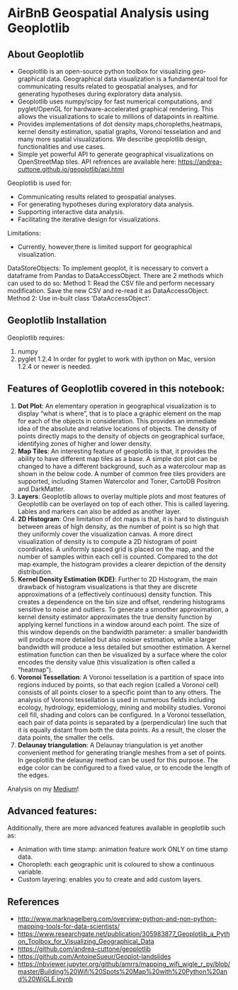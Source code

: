 # AirBnB Geospatial Analysis using Geoplotlib 
## About Geoplotlib
- Geoplotlib is an open-source python toolbox for visualizing geo-graphical data. Geographical data visualization is a fundamental tool for communicating results related to geospatial analyses, and for generating hypotheses during exploratory data analysis.
- Geoplotlib uses numpy/scipy for fast numerical computations, and pyglet/OpenGL for hardware-accelerated graphical rendering. This allows the visualizations to scale to millions of datapoints in realtime.
- Provides implementations of dot density maps,choropleths,heatmaps, kernel density estimation, spatial graphs, Voronoi tesselation and and many more spatial visualizations. We describe geoplotlib design, functionalities and use cases.
- Simple yet powerful API to generate geographical visualizations on OpenStreetMap tiles.
API refrences are available here: https://andrea-cuttone.github.io/geoplotlib/api.html

Geoplotlib is used for:
- Communicating results related to geospatial analyses.
- For generating hypotheses during exploratory data analysis.
- Supporting interactive data analysis.
- Facilitating the iterative design for visualizations.

Limitations:
- Currently, however,there is limited support for geographical visualization.

DataStoreObjects:
To implement geoplot, it is necessary to convert a dataframe from Pandas to DataAccessObject. There are 2 methods which can used to do so:
Method 1: Read the CSV file and perform necessary modification. Save the new CSV and re-read it as DataAccessObject.\
Method 2: Use in-built class 'DataAccessObject'.


## Geoplotlib Installation
Geoplotlib requires:
1. numpy
2. pyglet 1.2.4
In order for pyglet to work with ipython on Mac, version 1.2.4 or newer is needed.

## Features of Geoplotlib covered in this notebook:
1. **Dot Plot**: An elementary operation in geographical visualization is to display “what is where”, that is to place a graphic element on the map for each of the objects in consideration. This provides an immediate idea of the absolute and relative locations of objects. The density of points directly maps to the density of objects on geographical surface, identifying zones of higher and lower density.
2. **Map Tiles**: An interesting feature of geoplotlib is that, it provides the ability to have different map tiles as a base. A simple dot plot can be changed to have a different background, such as a watercolour map as shown in the below code. A number of common free tiles providers are supported, including Stamen Watercolor and Toner, CartoDB Positron and DarkMatter.
3. **Layers**: Geoplotlib allows to overlay multiple plots and most features of Geoplotlib can be overlayed on top of each other. This is called layering. Lables and markers can also be added as another layer.
4. **2D Histogram**: One limitation of dot maps is that, it is hard to distinguish between areas of high density, as the number of point is so high that they uniformly cover the visualization canvas. A more direct visualization of density is to compute a 2D histogram of point coordinates. A uniformly spaced grid is placed on the map, and the number of samples within each cell is counted. Compared to the dot map example, the histogram provides a clearer depiction of the density distribution.
5. **Kernel Density Estimation (KDE)**: Further to 2D Histogram, the main drawback of histogram visualizations is that they are discrete approximations of a (effectively continuous) density function. This creates a dependence on the bin size and offset, rendering histograms sensitive to noise and outliers. To generate a smoother approximation, a kernel density estimator approximates the true density function by applying kernel functions in a window around each point. The size of this window depends on the bandwidth parameter: a smaller bandwidth will produce more detailed but also noisier estimation, while a larger bandwidth will produce a less detailed but smoother estimation. A kernel estimation function can then be visualized by a surface where the color encodes the density value (this visualization is often called a “heatmap”).
6. **Voronoi Tessellation**: A Voronoi tessellation is a partition of space into regions induced by points, so that each region (called a Voronoi cell) consists of all points closer to a specific point than to any others. The analysis of Voronoi tessellation is used in numerous fields including ecology, hydrology, epidemiology, mining and mobility studies. Voronoi cell fill, shading and colors can be configured. In a Voronoi tessellation, each pair of data points is separated by a (perpendicular) line such that it is equally distant from both the data points. As a result, the closer the data points, the smaller the cells.
7. **Delaunay triangulation**: A Delaunay triangulation is yet another convenient method for generating triangle meshes from a set of points. In geoplotlib the delaunay method can be used for this purpose. The edge color can be configured to a fixed value, or to encode the length of the edges.

Analysis on my [Medium]!

[Medium]:https://sheetalkalburgi.medium.com/

## Advanced features: 
Additionally, there are more advanced features available in geoplotlib such as:
- Animation with time stamp: animation feature work ONLY on time stamp data.
- Choropleth: each geographic unit is coloured to show a continuous variable.
- Custom layering: enables you to create and add custom layers.

## References
- http://www.marknagelberg.com/overview-python-and-non-python-mapping-tools-for-data-scientists/
- https://www.researchgate.net/publication/305983877_Geoplotlib_a_Python_Toolbox_for_Visualizing_Geographical_Data
- https://github.com/andrea-cuttone/geoplotlib
- https://github.com/AntoineSueur/Geoplot-landslides
- https://nbviewer.jupyter.org/github/amrrs/mapping_wifi_wigle_r_py/blob/master/Building%20Wifi%20Spots%20Map%20with%20Python%20and%20WiGLE.ipynb
